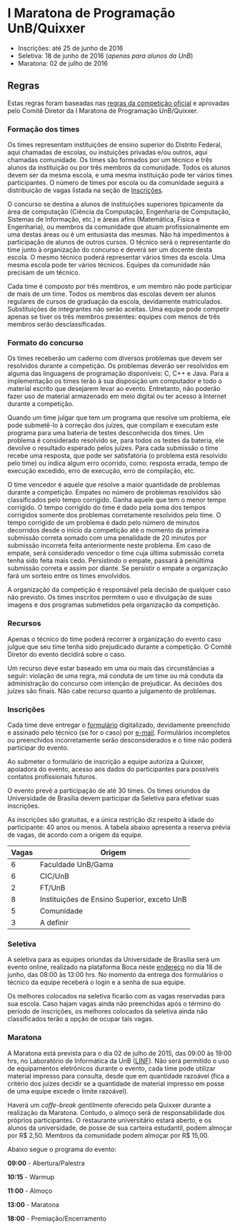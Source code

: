 I Maratona de Programação UnB/Quixxer
====================================

* Inscrições: até 25 de junho de 2016
* Seletiva: 18 de junho de 2016 (_apenas para alunos da UnB_)
* Maratona: 02 de julho de 2016

Regras
------

Estas regras foram baseadas nas [regras da competição oficial](http://maratona.ime.usp.br/regras16.html) e aprovadas pelo Comitê Diretor da I Maratona de Programação UnB/Quixxer.

### Formação dos times

Os times representam instituições de ensino superior do Distrito Federal, aqui
chamadas de escolas, ou instuições privadas e/ou outros, aqui chamadas
comunidade. Os times são formados por um técnico e três alunos da instituição ou
por três membros da comunidade. Todos os alunos devem ser da mesma escola, e
uma mesma instituição pode ter vários times participantes. O número de times por
escola ou da comunidade seguirá a distribuição de vagas listada na seção de
[Inscrições](#inscrições).

O concurso se destina a alunos de instituições superiores tipicamente da área
de computação (Ciência da Computação, Engenharia de Computação, Sistemas de
Informação, etc.) e áreas afins (Matemática, Física e Engenharia), ou membros da
comunidade que atuam profissionalmente em uma destas áreas ou é um entusiasta
das mesmas. Não há impedimentos à participação de alunos de outros cursos. O
técnico será o representante do time junto à organização do concurso e deverá
ser um docente desta escola. O mesmo técnico poderá representar vários times da
escola. Uma mesma escola pode ter vários técnicos. Equipes da comunidade não
precisam de um técnico.

Cada time é composto por três membros, e um membro não pode participar de mais
de um time. Todos os membros das escolas devem ser alunos regulares de cursos
de graduação da escola, devidamente matriculados. Substituições de integrantes
não serão aceitas. Uma equipe pode competir apenas se tiver os três membros
presentes: equipes com menos de três membros serão desclassificadas.

### Formato do concurso

Os times receberão um caderno com diversos problemas que devem ser resolvidos
durante a competição. Os problemas deverão ser resolvidos em alguma das
linguagens de programação disponíveis: C, C++ e Java. Para a implementação os
times terão à sua disposição um computador e todo o material escrito que
desejarem levar ao evento. Entretanto, não poderão fazer uso de material
armazenado em meio digital ou ter acesso à Internet durante a competição.

Quando um time julgar que tem um programa que resolve um problema, ele pode
submetê-lo à correção dos juízes, que compilam e executam este programa para
uma bateria de testes desconhecida dos times. Um problema é considerado
resolvido se, para todos os testes da bateria, ele devolve o resultado esperado
pelos juízes. Para cada submissão o time recebe uma resposta, que pode ser
satisfatória (o problema está resolvido pelo time) ou indica algum erro
ocorrido, como: resposta errada, tempo de execução excedido, erro de execução,
erro de compilação, etc.

O time vencedor é aquele que resolve a maior quantidade de problemas durante a
competição. Empates no número de problemas resolvidos são classificados pelo
tempo corrigido. Ganha aquele que tem o menor tempo corrigido. O tempo
corrigido do time é dado pela soma dos tempos corrigidos somente dos problemas
corretamente resolvidos pelo time. O tempo corrigido de um problema é dado
pelo número de minutos decorridos desde o início da competição até o momento da
primeira submissão correta somado com uma penalidade de 20 minutos por submissão
incorreta feita anteriormente neste problema. Em caso de empate, será
considerado vencedor o time cuja última submissão correta tenha sido feita mais
cedo. Persistindo o empate, passará à penúltima submissão correta e assim por
diante. Se persistir o empate a organização fará um sorteio entre os times
envolvidos.

A organização da competição é responsável pela decisão de qualquer caso não
previsto. Os times inscritos permitem o uso e divulgação de suas imagens e dos
programas submetidos pela organização da competição.

### Recursos

Apenas o técnico do time poderá recorrer à organização do evento caso julgue que
seu time tenha sido prejudicado durante a competição. O Comitê Diretor do evento
decidirá sobre o caso.

Um recurso deve estar baseado em uma ou mais das circunstâncias a seguir:
violação de uma regra, má conduta de um time ou má conduta da administração do
concurso com intenção de prejudicar. As decisões dos juízes são finais. Não
cabe recurso quanto a julgamento de problemas.

### Inscrições

Cada time deve entregar o [formulário](./Inscricao_2014.pdf?raw=true)
digitalizado, devidamente preenchido e assinado pelo técnico (se for o caso)
por
[e-mail](mailto:edsonalves@unb.br).  Formulários incompletos ou preenchidos
incorretamente serão desconsiderados e o time não poderá participar do evento.

Ao submeter o formulário de inscrição a equipe autoriza a Quixxer, apoiadora
do evento, acesso aos dados do participantes para possíveis contatos
profissionais futuros.

O evento prevê a participação de até 30 times. Os times oriundos da Universidade
de Brasília devem participar da Seletiva para efetivar suas inscrições.

As inscrições são gratuitas, e a única restrição diz respeito à idade do
participante: 40 anos ou menos. A tabela abaixo apresenta a reserva prévia de
vagas, de acordo com a origem da equipe.

| Vagas | Origem |
|-------|--------|
| 6 | Faculdade UnB/Gama |
| 6 | CIC/UnB |
| 2 | FT/UnB |
| 8 | Instituições de Ensino Superior, exceto UnB |
| 5 | Comunidade |
| 3 | A definir |

### Seletiva

A seletiva para as equipes oriundas da Universidade de Brasília será um evento
online, realizado na plataforma Boca neste [endereço](http://lappis.unb.br/boca) no
dia 18 de junho, das 08:00 às 13:00 hrs. No momento da entrega dos formulários
o técnico da equipe receberá o login e a senha de sua equipe.

Os melhores colocados na seletiva ficarão com as vagas reservadas para sua
escola. Caso hajam vagas ainda não preenchidas após o término do período de
inscrições, os melhores colocados da seletiva ainda não classificados terão
a opção de ocupar tais vagas.

### Maratona

A Maratona está prevista para o dia 02 de julho de 2015, das 09:00 às 19:00 hrs,
no Laboratório de Informática da UnB ([LINF](http://www.cic.unb.br/index.php?option=com_content&view=category&layout=blog&id=30&Itemid=34)). Não será permitido o uso de equipamentos eletrônicos durante o
evento, cada time pode utilizar material impresso para consulta, desde que em
quantidade razoável (fica a critério dos juízes decidir se a quantidade de
material impresso em posse de uma equipe excede o limite razoável).

Haverá um _coffe-break_ gentilmente oferecido pela Quixxer durante a realização
da Maratona. Contudo, o almoço será de responsabilidade dos próprios
participantes. O restaurante universitário estará aberto, e os alunos da
universidade, de posse de sua carteira estudantil, podem almoçar por R$ 2,50.
Membros da comunidade podem almoçar por R$ 15,00.

Abaixo segue o programa do evento:

**09:00** - Abertura/Palestra

**10:15** - Warmup

**11:00** - Almoço

**13:00** - Maratona

**18:00** - Premiação/Encerramento
